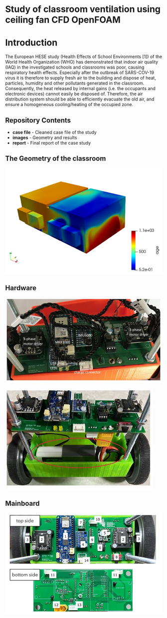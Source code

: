 # Study of classroom ventilation using ceiling fan CFD OpenFOAM

# Introduction
The European HESE study (Health Effects of School Environments [1]) of the World Health Organization (WHO) has demonstrated that indoor air quality (IAQ) in the investigated
schools and classrooms was poor, causing respiratory health effects. Especially after the outbreak of SARS-COV-19 virus it is therefore to supply fresh air to the building and dispose of heat, particles, humidity and other pollutants generated in the classroom. Consequently, the heat released by internal gains (i.e. the occupants and electronic devices) cannot easily be disposed of. Therefore, the air distribution system should be able to efficiently evacuate the old air, and ensure a homogeneous cooling/heating of the occupied zone. 

## Repository Contents
- **case file** - Cleaned case file of the study
- **images** - Geometry and results
- **report** - Final report of the case study

## The Geometry of the classroom
![](https://github.com/4rchB1sh0p/Classroom-Ventilation-CFD-OpenFOAM/blob/main/images/D2_Age_room.PNG)

## Hardware
![](https://github.com/4rchB1sh0p/Two-Wheeled-Robot/blob/main/images/hardware.JPG)

![](https://github.com/4rchB1sh0p/Two-Wheeled-Robot/blob/main/images/hardware_2.JPG)


## Mainboard
![](https://github.com/4rchB1sh0p/Two-Wheeled-Robot/blob/main/images/mainBoard.JPG)


